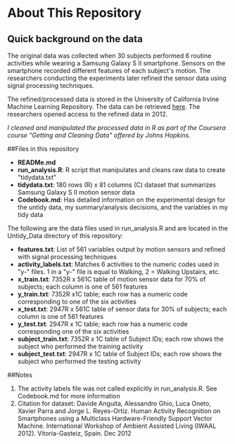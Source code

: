 # About This Repository
##

## Quick background on the data
The original data was collected when 30 subjects performed 6 routine activities while wearing a Samsung Galaxy S II smartphone. Sensors on the smartphone recorded different features of each subject's motion.  The researchers conducting the experiments later refined the sensor data using signal processing techniques.        

The refined/processed data is stored in the University of California Irvine Machine Learning Repository.  The data can be retrieved [here](http://archive.ics.uci.edu/ml/datasets/Human+Activity+Recognition+Using+Smartphones).  The researchers opened access to the refined data in 2012.   

*I cleaned and manipulated the processed data in R as part of the Coursera course "Getting and Cleaning Data" offered by Johns Hopkins.* 

##Files in this repository

* **READMe.md**
* **run_analysis.R**: R script that manipulates and cleans raw data to create "tidydata.txt"
* **tidydata.txt**: 180 rows (R) x 81 columns (C) dataset that summarizes Samsung Galaxy S II motion sensor data
* **Codebook.md**: Has detailed information on the experimental design for the untidy data, my summary/analysis decisions, and the variables in my tidy data   

The following are the data files used in run_analysis.R and are located in the Untidy_Data directory of this repository:

* **features.txt**: List of 561 variables output by motion sensors and refined with signal processing techniques 
* **activity_labels.txt**: Matches 6 activities to the numeric codes used in "y-" files.  1 in a "y-" file is equal to Walking, 2 = Walking Upstairs, etc. 
* **x_train.txt**: 7352R x 561C table of motion sensor data for 70% of subjects; each column is one of 561 features
* **y_train.txt**: 7352R x1C table; each row has a numeric code corresponding to one of the six activities
* **x_test.txt**: 2947R x 561C table of sensor data for 30% of subjects; each column is one of 561 features
* **y_test.txt**: 2947R x 1C table; each row has a numeric code corresponding one of the six activities
* **subject_train.txt**: 7352R x 1C table of Subject IDs; each row shows the subject who performed the training activity
* **subject_test.txt**: 2947R x 1C table of Subject IDs; each row shows the subject who performed the testing activity


##Notes
1. The activity labels file was not called explicitly in run_analysis.R. See Codebook.md for more information
2. Citation for dataset: Davide Anguita, Alessandro Ghio, Luca Oneto, Xavier Parra and Jorge L. Reyes-Ortiz. Human Activity Recognition on Smartphones using a Multiclass Hardware-Friendly Support Vector Machine. International Workshop of Ambient Assisted Living (IWAAL 2012). Vitoria-Gasteiz, Spain. Dec 2012